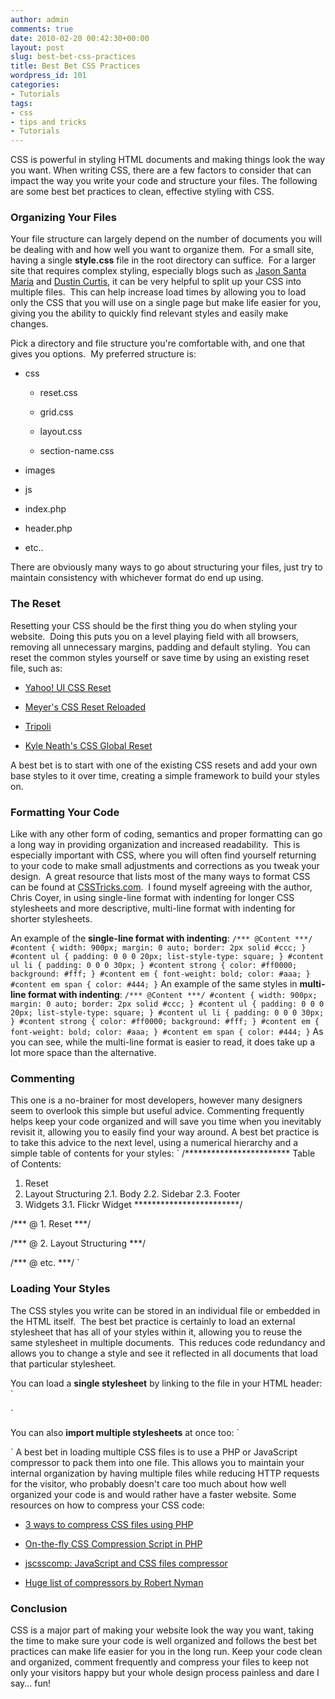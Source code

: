 ```yaml
---
author: admin
comments: true
date: 2010-02-20 00:42:30+00:00
layout: post
slug: best-bet-css-practices
title: Best Bet CSS Practices
wordpress_id: 101
categories:
- Tutorials
tags:
- css
- tips and tricks
- Tutorials
---
```


CSS is powerful in styling HTML documents and making things look the way you want.  When writing CSS, there are a few factors to consider that can impact the way you write your code and structure your files.  The following are some best bet practices to clean, effective styling with CSS.<!-- more -->





### Organizing Your Files


Your file structure can largely depend on the number of documents you will be dealing with and how well you want to organize them.  For a small site, having a single **style.css** file in the root directory can suffice.  For a larger site that requires complex styling, especially blogs such as [Jason Santa Maria](http://jasonsantamaria.com/) and [Dustin Curtis](http://dustincurtis.com/), it can be very helpful to split up your CSS into multiple files.  This can help increase load times by allowing you to load only the CSS that you will use on a single page but make life easier for you, giving you the ability to quickly find relevant styles and easily make changes.

Pick a directory and file structure you're comfortable with, and one that gives you options.  My preferred structure is:



	
  * css

	
    * reset.css

	
    * grid.css

	
    * layout.css

	
    * section-name.css




	
  * images

	
  * js

	
  * index.php

	
  * header.php

	
  * etc..


There are obviously many ways to go about structuring your files, just try to maintain consistency with whichever format do end up using.





### The Reset


Resetting your CSS should be the first thing you do when styling your website.  Doing this puts you on a level playing field with all browsers, removing all unnecessary margins, padding and default styling.  You can reset the common styles yourself or save time by using an existing reset file, such as:



	
  * [Yahoo! UI CSS Reset](http://developer.yahoo.com/yui/reset/)

	
  * [Meyer's CSS Reset Reloaded](http://meyerweb.com/eric/tools/css/reset/)

	
  * [Tripoli](http://devkick.com/lab/tripoli/)

	
  * [Kyle Neath's CSS Global Reset](http://warpspire.com/features/css-frameworks/)


A best bet is to start with one of the existing CSS resets and add your own base styles to it over time, creating a simple framework to build your styles on.





### Formatting Your Code


Like with any other form of coding, semantics and proper formatting can go a long way in providing organization and increased readability.  This is especially important with CSS, where you will often find yourself returning to your code to make small adjustments and corrections as you tweak your design.  A great resource that lists most of the many ways to format CSS can be found at [CSSTricks.com](http://css-tricks.com/different-ways-to-format-css/).  I found myself agreeing with the author, Chris Coyer, in using single-line format with indenting for longer CSS stylesheets and more descriptive, multi-line format with indenting for shorter stylesheets.

An example of the **single-line format with indenting**:
`
/*** @Content ***/
#content { width: 900px; margin: 0 auto; border: 2px solid #ccc; }
	#content ul { padding: 0 0 0 20px; list-style-type: square; }
		#content ul li { padding: 0 0 0 30px; }
	#content strong { color: #ff0000; background: #fff; }
	#content em { font-weight: bold; color: #aaa; }
		#content em span { color: #444; }
`
An example of the same styles in **multi-line format with indenting**:
`
/*** @Content ***/
#content {
	width: 900px;
	margin: 0 auto;
	border: 2px solid #ccc;
	}
	#content ul {
		padding: 0 0 0 20px;
		list-style-type: square;
		}
		#content ul li {
			padding: 0 0 0 30px;
			}
	#content strong {
		color: #ff0000;
		background: #fff;
		}
	#content em {
		font-weight: bold;
		color: #aaa;
		}
		#content em span {
			color: #444;
			}
`
As you can see, while the multi-line format is easier to read, it does take up a lot more space than the alternative.





### Commenting


This one is a no-brainer for most developers, however many designers seem to overlook this simple but useful advice.  Commenting frequently helps keep your code organized and will save you time when you inevitably revisit it, allowing you to easily find your way around.  A best bet practice is to take this advice to the next level, using a numerical hierarchy and a simple table of contents for your styles:
`
/************************
  Table of Contents:
  1. Reset
  2. Layout Structuring
      2.1. Body
      2.2. Sidebar
      2.3. Footer
  3. Widgets
      3.1. Flickr Widget
************************/

/*** @ 1. Reset ***/

/*** @ 2. Layout Structuring ***/

/*** @ etc. ***/
`





### Loading Your Styles


The CSS styles you write can be stored in an individual file or embedded in the HTML itself.  The best bet practice is certainly to load an external stylesheet that has all of your styles within it, allowing you to reuse the same stylesheet in multiple documents.  This reduces code redundancy and allows you to change a style and see it reflected in all documents that load that particular stylesheet.

You can load a **single stylesheet** by linking to the file in your HTML header:
`

`

You can also **import multiple stylesheets** at once too:
`

`
A best bet in loading multiple CSS files is to use a PHP or JavaScript compressor to pack them into one file.  This allows you to maintain your internal organization by having multiple files while reducing HTTP requests for the visitor, who probably doesn't care too much about how well organized your code is and would rather have a faster website.  Some resources on how to compress your CSS code:



	
  * [3 ways to compress CSS files using PHP](http://www.catswhocode.com/blog/3-ways-to-compress-css-files-using-php)

	
  * [On-the-fly CSS Compression Script in PHP](http://manas.tungare.name/software/css-compression-in-php/)

	
  * [jscsscomp: JavaScript and CSS files compressor](http://ajaxian.com/archives/jscsscomp-javascript-and-css-files-compressor)

	
  * [Huge list of compressors by Robert Nyman](http://robertnyman.com/2010/01/19/tools-for-concatenating-and-minifying-css-and-javascript-files-in-different-development-environments/)







### Conclusion


CSS is a major part of making your website look the way you want, taking the time to make sure your code is well organized and follows the best bet practices can make life easier for you in the long run.  Keep your code clean and organized, comment frequently and compress your files to keep not only your visitors happy but your whole design process painless and dare I say... fun!

